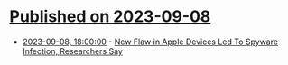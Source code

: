 # [Published on 2023-09-08](index.md)

* [2023-09-08, 18:00:00](https://apple.slashdot.org/story/23/09/08/1712203/new-flaw-in-apple-devices-led-to-spyware-infection-researchers-say?utm_source=rss1.0mainlinkanon&utm_medium=feed) - [New Flaw in Apple Devices Led To Spyware Infection, Researchers Say](https://apple.slashdot.org/story/23/09/08/1712203/new-flaw-in-apple-devices-led-to-spyware-infection-researchers-say?utm_source=rss1.0mainlinkanon&utm_medium=feed)

